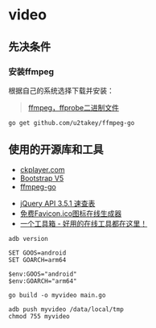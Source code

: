 # video

## 先决条件
### 安装ffmpeg
根据自己的系统选择下载并安装：
> [ffmpeg，ffprobe二进制文件](https://ffbinaries.com/downloads)
```shell
go get github.com/u2takey/ffmpeg-go
```

## 使用的开源库和工具
* [ckplayer.com](https://www.ckplayer.com/)
* [Bootstrap V5](https://v5.bootcss.com/)
* [ffmpeg-go](https://github.com/u2takey/ffmpeg-go)

- [jQuery API 3.5.1 速查表](https://jquery.cuishifeng.cn/index.html)
- [免费Favicon.ico图标在线生成器](https://www.logosc.cn/logo/favicon)
- [一个工具箱 - 好用的在线工具都在这里！](http://www.atoolbox.net/)

```shell
adb version

SET GOOS=android
SET GOARCH=arm64

$env:GOOS="android"
$env:GOARCH="arm64"

go build -o myvideo main.go

adb push myvideo /data/local/tmp
chmod 755 myvideo
```